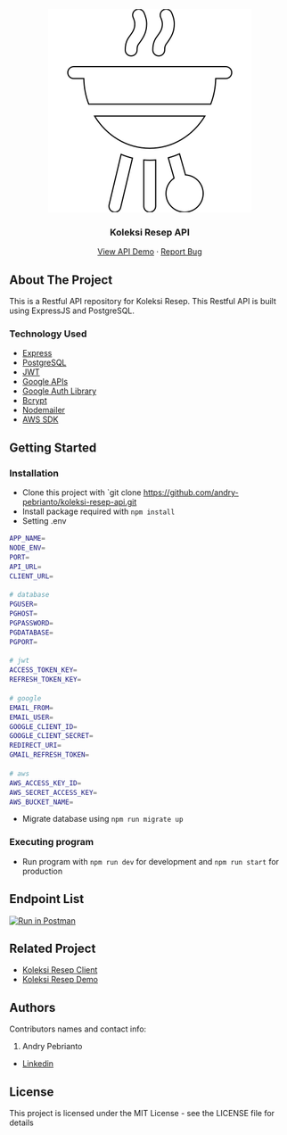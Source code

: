 <div align="center">
  <img src="./readme/logo.svg" />
</div>
<h3 align="center">Koleksi Resep API</h3>
<p align="center">
  <a href="http://3.1.222.47:5000">View API Demo</a>
  ·
  <a href="https://github.com/andry-pebrianto/koleksi-resep-api/issues">Report Bug</a>
</p>

<!-- ABOUT THE PROJECT -->
## About The Project

This is a Restful API repository for Koleksi Resep. This Restful API is built using ExpressJS and PostgreSQL.

### Technology Used

- [Express](https://expressjs.com/)
- [PostgreSQL](https://www.postgresql.org/)
- [JWT](https://jwt.io/)
- [Google APIs](https://github.com/googleapis/google-api-nodejs-client)
- [Google Auth Library](https://www.npmjs.com/package/google-auth-library)
- [Bcrypt](https://www.npmjs.com/package/bcrypt)
- [Nodemailer](https://nodemailer.com/about/)
- [AWS SDK](https://aws.amazon.com/id/sdk-for-javascript/)

## Getting Started

### Installation

- Clone this project with `git clone https://github.com/andry-pebrianto/koleksi-resep-api.git
- Install package required with `npm install`
- Setting .env

```bash
APP_NAME=
NODE_ENV=
PORT=
API_URL=
CLIENT_URL=

# database
PGUSER=
PGHOST=
PGPASSWORD=
PGDATABASE=
PGPORT=

# jwt
ACCESS_TOKEN_KEY=
REFRESH_TOKEN_KEY=

# google
EMAIL_FROM=
EMAIL_USER=
GOOGLE_CLIENT_ID=
GOOGLE_CLIENT_SECRET=
REDIRECT_URI=
GMAIL_REFRESH_TOKEN=

# aws
AWS_ACCESS_KEY_ID=
AWS_SECRET_ACCESS_KEY=
AWS_BUCKET_NAME=
```

- Migrate database using `npm run migrate up`

### Executing program

- Run program with `npm run dev` for development and `npm run start` for production

## Endpoint List

[![Run in Postman](https://run.pstmn.io/button.svg)](https://app.getpostman.com/run-collection/13299472-ec1eb813-6223-4446-9308-16157093fa8b?action=collection%2Ffork&collection-url=entityId%3D13299472-ec1eb813-6223-4446-9308-16157093fa8b%26entityType%3Dcollection%26workspaceId%3Da3c91d80-a923-40e7-b2c6-2dfe902a86a7)


<!-- RELATED PROJECT -->
## Related Project

- [Koleksi Resep Client](https://github.com/andry-pebrianto/koleksi-resep-client)
- [Koleksi Resep Demo](https://koleksi-resep.netlify.app/)

## Authors

Contributors names and contact info:

1. Andry Pebrianto

- [Linkedin](https://www.linkedin.com/in/andry-pebrianto)

## License

This project is licensed under the MIT License - see the LICENSE file for details
